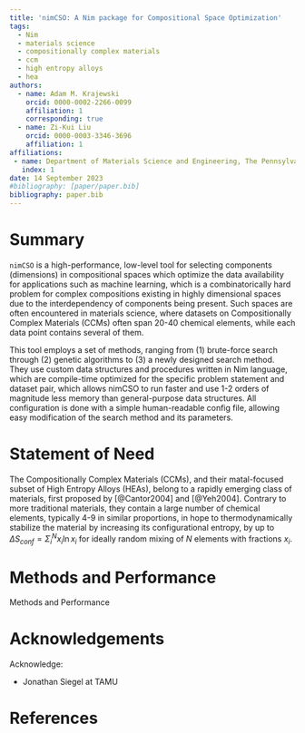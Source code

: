 ```yaml
---
title: 'nimCSO: A Nim package for Compositional Space Optimization'
tags:
  - Nim
  - materials science
  - compositionally complex materials
  - ccm
  - high entropy alloys
  - hea
authors:
  - name: Adam M. Krajewski
    orcid: 0000-0002-2266-0099
    affiliation: 1
    corresponding: true
  - name: Zi-Kui Liu
    orcid: 0000-0003-3346-3696
    affiliation: 1
affiliations:
 - name: Department of Materials Science and Engineering, The Pennsylvania State University, USA
   index: 1
date: 14 September 2023
#bibliography: [paper/paper.bib]
bibliography: paper.bib
---
```



# Summary

`nimCSO` is a high-performance, low-level tool for selecting components (dimensions) in compositional spaces which optimize the data availability for applications such as machine learning, which is a combinatorically hard problem for complex compositions existing in highly dimensional spaces due to the interdependency of components being present. Such spaces are often encountered in materials science, where datasets on Compositionally Complex Materials (CCMs) often span 20-40 chemical elements, while each data point contains several of them.

This tool employs a set of methods, ranging from (1) brute-force search through (2) genetic algorithms to (3) a newly designed search method. They use custom data structures and procedures written in Nim language, which are compile-time optimized for the specific problem statement and dataset pair, which allows nimCSO to run faster and use 1-2 orders of magnitude less memory than general-purpose data structures. All configuration is done with a simple human-readable config file, allowing easy modification of the search method and its parameters.


# Statement of Need

The Compositionally Complex Materials (CCMs), and their matal-focused subset of High Entropy Alloys (HEAs), belong to a rapidly emerging class of materials, first proposed by [@Cantor2004] and [@Yeh2004]. Contrary to more traditional materials, they contain a large number of chemical elements, typically 4-9 in similar proportions, in hope to thermodynamically stabilize the material by increasing its configurational entropy, by up to $\Delta S_{conf} = \Sigma_i^N x_i \ln{x_i}$ for ideally random mixing of $N$ elements with fractions $x_i$. 


# Methods and Performance

Methods and Performance

# Acknowledgements

Acknowledge:
- Jonathan Siegel at TAMU


# References